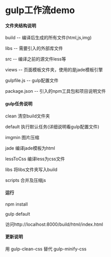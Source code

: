 # gulp工作流demo

#### **文件夹结构说明**

build -- 编译后生成的所有文件(html,js,img)  

libs -- 需要引入的外部库文件  

src -- 编译之前的源文件less等

views -- 页面模板文件夹，使用的是jade模板引擎

gulpfile.js -- gulp配置文件

package.json -- 引入的npm工具包和项目说明文件




#### **gulp任务说明**

clean 清空build文件夹

default 执行默认任务(详细说明看gulp配置文件)

imgmin 图片压缩

jade 编译jade模板为html

lessToCss 编译less为css文件

libs 将libs文件夹写入build

scripts 合并及压缩js




#### **运行**
npm install

gulp default

访问http://localhost:8000/build/html/index.html




#### **更新说明**

用 gulp-clean-css 替代 gulp-minify-css
